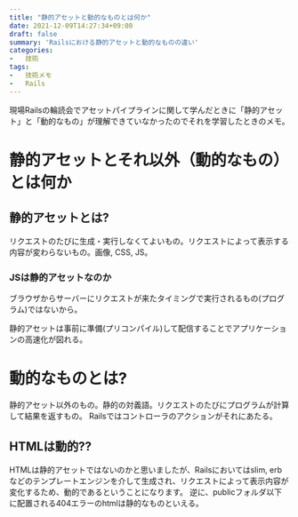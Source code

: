 ```yaml
---
title: "静的アセットと動的なものとは何か"
date: 2021-12-09T14:27:34+09:00
draft: false
summary: 'Railsにおける静的アセットと動的なものの違い'
categories:
-   技術
tags:
-   技術メモ
-   Rails
---
```


現場Railsの輪読会でアセットパイプラインに関して学んだときに「静的アセット」と「動的なもの」が理解できていなかったのでそれを学習したときのメモ。

# 静的アセットとそれ以外（動的なもの）とは何か

## 静的アセットとは?

リクエストのたびに生成・実行しなくてよいもの。リクエストによって表示する内容が変わらないもの。画像, CSS, JS。

### JSは静的アセットなのか

ブラウザからサーバーにリクエストが来たタイミングで実行されるもの(プログラム)ではないから。

静的アセットは事前に準備(プリコンパイル)して配信することでアプリケーションの高速化が図れる。

# 動的なものとは?

静的アセット以外のもの。静的の対義語。リクエストのたびにプログラムが計算して結果を返すもの。
Railsではコントローラのアクションがそれにあたる。

## HTMLは動的??

HTMLは静的アセットではないのかと思いましたが、Railsにおいてはslim, erbなどのテンプレートエンジンを介して生成され、リクエストによって表示内容が変化するため、動的であるということになります。
逆に、publicフォルダ以下に配置される404エラーのhtmlは静的なものといえる。
